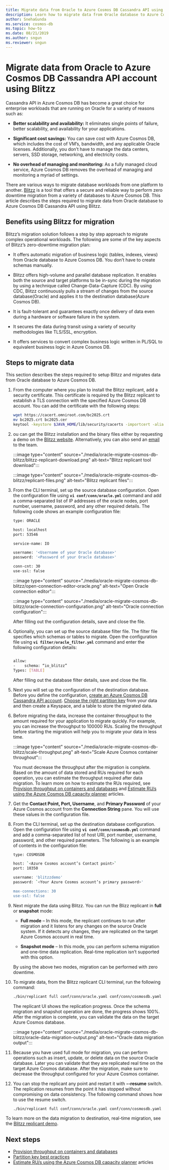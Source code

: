 ```yaml
---
title: Migrate data from Oracle to Azure Cosmos DB Cassandra API using Blitzz
description: Learn how to migrate data from Oracle database to Azure Cosmos DB Cassandra API using Blitzz.
author: SnehaGunda
ms.service: cosmos-db
ms.topic: how-to
ms.date: 08/21/2019
ms.author: sngun
ms.reviewer: sngun
---
```


# Migrate data from Oracle to Azure Cosmos DB Cassandra API account using Blitzz

Cassandra API in Azure Cosmos DB has become a great choice for enterprise workloads that are running on Oracle for a variety of reasons such as:

* **Better scalability and availability:** It eliminates single points of failure, better scalability, and availability for your applications.

* **Significant cost savings:** You can save cost with Azure Cosmos DB, which includes the cost of VM’s, bandwidth, and any applicable Oracle licenses. Additionally, you don’t have to manage the data centers, servers, SSD storage, networking, and electricity costs.

* **No overhead of managing and monitoring:** As a fully managed cloud service, Azure Cosmos DB removes the overhead of managing and monitoring a myriad of settings.

There are various ways to migrate database workloads from one platform to another. [Blitzz](https://www.blitzz.io) is a tool that offers a secure and reliable way to perform zero downtime migration from a variety of databases to Azure Cosmos DB. This article describes the steps required to migrate data from Oracle database to Azure Cosmos DB Cassandra API using Blitzz.

## Benefits using Blitzz for migration

Blitzz’s migration solution follows a step by step approach to migrate complex operational workloads. The following are some of the key aspects of Blitzz’s zero-downtime migration plan:

* It offers automatic migration of business logic (tables, indexes, views) from Oracle database to Azure Cosmos DB. You don’t have to create schemas manually.

* Blitzz offers high-volume and parallel database replication. It enables both the source and target platforms to be in-sync during the migration by using a technique called Change-Data-Capture (CDC). By using CDC, Blitzz continuously pulls a stream of changes from the source database(Oracle) and applies it to the destination database(Azure Cosmos DB).

* It is fault-tolerant and guarantees exactly once delivery of data even during a hardware or software failure in the system.

* It secures the data during transit using a variety of security methodologies like TLS/SSL, encryption.

* It offers services to convert complex business logic written in PL/SQL to equivalent business logic in Azure Cosmos DB.

## Steps to migrate data

This section describes the steps required to setup Blitzz and migrates data from Oracle database to Azure Cosmos DB.

1. From the computer where you plan to install the Blitzz replicant, add a security certificate. This certificate is required by the Blitzz replicant to establish a TLS connection with the specified Azure Cosmos DB account. You can add the certificate with the following steps:

   ```bash
   wget https://cacert.omniroot.com/bc2025.crt
   mv bc2025.crt bc2025.cer
   keytool -keystore $JAVA_HOME/lib/security/cacerts -importcert -alias bc2025ca -file bc2025.cer
   ```

1. ou can get the Blitzz installation and the binary files either by requesting a demo on the [Blitzz website](https://www.blitzz.io). Alternatively, you can also send an [email](mailto:success@blitzz.io) to the team.

   :::image type="content" source="./media/oracle-migrate-cosmos-db-blitzz/blitzz-replicant-download.png" alt-text="Blitzz replicant tool download":::

   :::image type="content" source="./media/oracle-migrate-cosmos-db-blitzz/replicant-files.png" alt-text="Blitzz replicant files":::

1. From the CLI terminal, set up the source database configuration. Open the configuration file using **`vi conf/conn/oracle.yml`** command and add a comma-separated list of IP addresses of the oracle nodes, port number, username, password, and any other required details. The following code shows an example configuration file:

   ```bash
   type: ORACLE

   host: localhost
   port: 53546

   service-name: IO

   username: '<Username of your Oracle database>'
   password: '<Password of your Oracle database>'

   conn-cnt: 30
   use-ssl: false
   ```

   :::image type="content" source="./media/oracle-migrate-cosmos-db-blitzz/open-connection-editor-oracle.png" alt-text="Open Oracle connection editor":::

   :::image type="content" source="./media/oracle-migrate-cosmos-db-blitzz/oracle-connection-configuration.png" alt-text="Oracle connection configuration":::

   After filling out the configuration details, save and close the file.

1. Optionally, you can set up the source database filter file. The filter file specifies which schemas or tables to migrate. Open the configuration file using **`vi filter/oracle_filter.yml`** command and enter the following configuration details:

   ```bash

   allow:
   -	schema: “io_blitzz”
   Types: [TABLE]
   ```
 
   After filling out the database filter details, save and close the file.

1. Next you will set up the configuration of the destination database. Before you define the configuration, [create an Azure Cosmos DB Cassandra API account](create-cassandra-dotnet.md#create-a-database-account). [Choose the right partition key](partitioning-overview.md#choose-partitionkey) from your data and then create a Keyspace, and a table to store the migrated data.

1. Before migrating the data, increase the container throughput to the amount required for your application to migrate quickly. For example, you can increase the throughput to 100000 RUs. Scaling the throughput before starting the migration will help you to migrate your data in less time. 

   :::image type="content" source="./media/oracle-migrate-cosmos-db-blitzz/scale-throughput.png" alt-text="Scale Azure Cosmos container throughout":::

   You must decrease the throughput after the migration is complete. Based on the amount of data stored and RUs required for each operation, you can estimate the throughput required after data migration. To learn more on how to estimate the RUs required, see [Provision throughput on containers and databases](set-throughput.md) and [Estimate RU/s using the Azure Cosmos DB capacity planner](estimate-ru-with-capacity-planner.md) articles.

1. Get the **Contact Point, Port, Username**, and **Primary Password** of your Azure Cosmos account from the **Connection String** pane. You will use these values in the configuration file.

1. From the CLI terminal, set up the destination database configuration. Open the configuration file using **`vi conf/conn/cosmosdb.yml`** command and add a comma-separated list of host URI, port number, username, password, and other required parameters. The following is an example of contents in the configuration file:

   ```bash
   type: COSMOSDB

   host: `<Azure Cosmos account’s Contact point>`
   port: 10350

   username: 'blitzzdemo'
   password: `<Your Azure Cosmos account’s primary password>'

   max-connections: 30
   use-ssl: false
   ```

1. Next migrate the data using Blitzz. You can run the Blizz replicant in **full** or **snapshot** mode:

   * **Full mode** – In this mode, the replicant continues to run after migration and it listens for any changes on the source Oracle system. If it detects any changes, they are replicated on the target Azure Cosmos account in real time.

   * **Snapshot mode** – In this mode, you can perform schema migration and one-time data replication. Real-time replication isn’t supported with this option.


   By using the above two modes, migration can be performed with zero downtime.

1. To migrate data, from the Blitzz replicant CLI terminal, run the following command:

   ```bash
   ./bin/replicant full conf/conn/oracle.yaml conf/conn/cosmosdb.yaml --filter filter/oracle_filter.yaml --replace-existing
   ```

   The replicant UI shows the replication progress. Once the schema migration and snapshot operation are done, the progress shows 100%. After the migration is complete, you can validate the data on the target Azure Cosmos database.

   :::image type="content" source="./media/oracle-migrate-cosmos-db-blitzz/oracle-data-migration-output.png" alt-text="Oracle data migration output":::

1. Because you have used full mode for migration, you can perform operations such as insert, update, or delete data on the source Oracle database. Later you can validate that they are replicated real time on the target Azure Cosmos database. After the migration, make sure to decrease the throughput configured for your Azure Cosmos container.

1. You can stop the replicant any point and restart it with **--resume** switch. The replication resumes from the point it has stopped without compromising on data consistency. The following command shows how to use the resume switch.

   ```bash
   ./bin/replicant full conf/conn/oracle.yaml conf/conn/cosmosdb.yaml --filter filter/oracle_filter.yaml --replace-existing --resume
   ```

To learn more on the data migration to destination, real-time migration, see the [Blitzz replicant demo](https://www.youtube.com/watch?v=y5ZeRK5A-MI).

## Next steps

* [Provision throughput on containers and databases](set-throughput.md) 
* [Partition key best practices](partitioning-overview.md#choose-partitionkey)
* [Estimate RU/s using the Azure Cosmos DB capacity planner](estimate-ru-with-capacity-planner.md) articles
